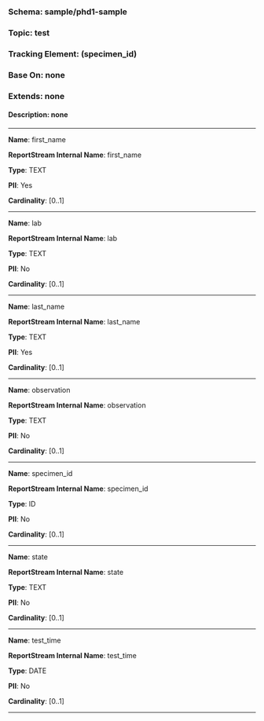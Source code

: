 
### Schema: sample/phd1-sample
### Topic: test
### Tracking Element: (specimen_id)
### Base On: none
### Extends: none
#### Description: none

---

**Name**: first_name

**ReportStream Internal Name**: first_name

**Type**: TEXT

**PII**: Yes

**Cardinality**: [0..1]

---

**Name**: lab

**ReportStream Internal Name**: lab

**Type**: TEXT

**PII**: No

**Cardinality**: [0..1]

---

**Name**: last_name

**ReportStream Internal Name**: last_name

**Type**: TEXT

**PII**: Yes

**Cardinality**: [0..1]

---

**Name**: observation

**ReportStream Internal Name**: observation

**Type**: TEXT

**PII**: No

**Cardinality**: [0..1]

---

**Name**: specimen_id

**ReportStream Internal Name**: specimen_id

**Type**: ID

**PII**: No

**Cardinality**: [0..1]

---

**Name**: state

**ReportStream Internal Name**: state

**Type**: TEXT

**PII**: No

**Cardinality**: [0..1]

---

**Name**: test_time

**ReportStream Internal Name**: test_time

**Type**: DATE

**PII**: No

**Cardinality**: [0..1]

---

